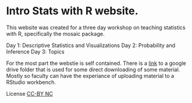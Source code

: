 # Intro Stats with R website.
This website was created for a three day workshop on teaching statistics with R, specifically the mosaic package. 

Day 1: Descriptive Statistics and Visualizations
Day 2: Probability and Inference
Day 3: Topics

For the most part the webstie is self contained. There is a [link](https://drive.google.com/drive/folders/1ubYbrOS4eAG7QXU03IsgkVAYX03AULGk?usp=share_link) to a google drive folder that is used for some direct downloading of some material. Mostly so faculty can have the experiance of uploading material to a RStudio workbench. 

License
[CC-BY NC](https://creativecommons.org/licenses/by-nc/4.0/)
